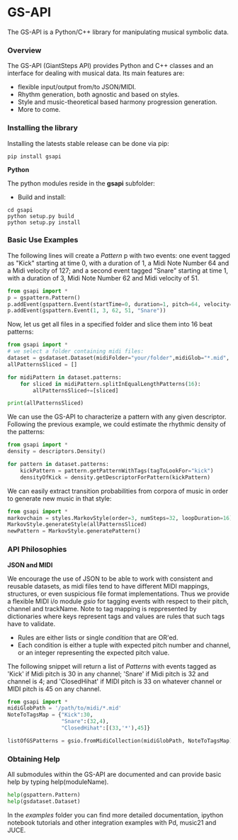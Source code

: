 GS-API
=====

The GS-API is a Python/C++ library for manipulating musical symbolic data.

### Overview

The GS-API (GiantSteps API) provides Python and C++ classes and an interface 
for dealing with musical data. Its main features are:

* flexible input/output from/to JSON/MIDI.
* Rhythm generation, both agnostic and based on styles.
* Style and music-theoretical based harmony progression generation.
* More to come.


### Installing the library
Installing the latests stable release can be done via pip:
```
pip install gsapi
```

**Python**

The python modules reside in the **gsapi** subfolder:

* Build and install:
```
cd gsapi
python setup.py build
python setup.py install
```

### Basic Use Examples

The following lines will create a *Pattern* p with two events: one event tagged as "Kick" starting at time 0, with a duration of 1, a Midi Note Number 64 and a Midi 
velocity of 127; and a second event tagged "Snare" starting at time 1, with a duration of 3, Midi Note Number 62 and Midi velocity of 51.

```python
from gsapi import *
p = gspattern.Pattern()
p.addEvent(gspattern.Event(startTime=0, duration=1, pitch=64, velocity=127, tag="Kick"))
p.addEvent(gspattern.Event(1, 3, 62, 51, "Snare"))
```

Now, let us get all files in a specified folder and slice them into 16 beat
patterns:
```python
from gsapi import *
# we select a folder containing midi files:
dataset = gsdataset.Dataset(midiFolder="your/folder",midiGlob="*.mid", midiMap=gsdefs.generalMidiMap)
allPatternsSliced = []

for midiPattern in dataset.patterns:
	for sliced in midiPattern.splitInEqualLengthPatterns(16):
		allPatternsSliced+=[sliced]

print(allPatternsSliced)
```

We can use the GS-API to characterize a pattern with any given descriptor.
Following the previous example, we could estimate the rhythmic density of the
 patterns:

```python
from gsapi import *
density = descriptors.Density()

for pattern in dataset.patterns:
	kickPattern = pattern.getPatternWithTags(tagToLookFor="kick")
	densityOfKick = density.getDescriptorForPattern(kickPattern)
```

We can easily extract transition probabilities from corpora of music in 
order to generate new music in that style:

```python
from gsapi import *
markovchain = styles.MarkovStyle(order=3, numSteps=32, loopDuration=16)
MarkovStyle.generateStyle(allPatternsSliced)
newPattern = MarkovStyle.generatePattern()
```

### API Philosophies

**JSON and MIDI**

We encourage the use of JSON to be able to work with consistent and reusable 
datasets, as midi files tend to have different MIDI mappings, structures, or 
even suspicious file format implementations.
Thus we provide a flexible MIDI i/o module *gsio* for tagging events with 
respect to their pitch, channel and trackName.
Note to tag mapping is reppresented by dictionaries where keys represent tags
 and values are rules that such tags have to validate.
* Rules are either lists or single *condition* that are OR'ed.
* Each condition is either a tuple with expected pitch number and channel, 
or an integer representing the expected pitch value.

The following snippet will return a list of *Patterns* with events tagged as 
'Kick' if Midi pitch is 30 in any channel; 'Snare' if Midi pitch is 32 and 
channel is 4; and 'ClosedHihat' if MIDI pitch is 33 on whatever channel or MIDI
pitch is 45 on any channel.


```python
from gsapi import *
midiGlobPath = '/path/to/midi/*.mid'
NoteToTagsMap = {"Kick":30, 
                 "Snare":(32,4),
                 "ClosedHihat":[(33,'*'),45]}

listOfGSPatterns = gsio.fromMidiCollection(midiGlobPath, NoteToTagsMap)
```

### Obtaining Help
All submodules within the GS-API are documented and can provide basic help by
typing help(moduleName).

```python
help(gspattern.Pattern)
help(gsdataset.Dataset)
```

In the *examples* folder you can find more detailed documentation, ipython 
notebook tutorials and other integration examples with Pd, music21 and JUCE.
